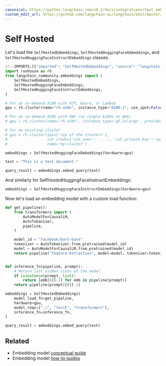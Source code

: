 ```yaml
---
canonical: https://python.langchain.com/v0.2/docs/integrations/text_embedding/self-hosted/
custom_edit_url: https://github.com/langchain-ai/langchain/edit/master/docs/docs/integrations/text_embedding/self-hosted.ipynb
---
```


# Self Hosted
Let's load the `SelfHostedEmbeddings`, `SelfHostedHuggingFaceEmbeddings`, and `SelfHostedHuggingFaceInstructEmbeddings` classes.

```python
<!--IMPORTS:[{"imported": "SelfHostedEmbeddings", "source": "langchain_community.embeddings", "docs": "https://api.python.langchain.com/en/latest/embeddings/langchain_community.embeddings.self_hosted.SelfHostedEmbeddings.html", "title": "Self Hosted"}, {"imported": "SelfHostedHuggingFaceEmbeddings", "source": "langchain_community.embeddings", "docs": "https://api.python.langchain.com/en/latest/embeddings/langchain_community.embeddings.self_hosted_hugging_face.SelfHostedHuggingFaceEmbeddings.html", "title": "Self Hosted"}, {"imported": "SelfHostedHuggingFaceInstructEmbeddings", "source": "langchain_community.embeddings", "docs": "https://api.python.langchain.com/en/latest/embeddings/langchain_community.embeddings.self_hosted_hugging_face.SelfHostedHuggingFaceInstructEmbeddings.html", "title": "Self Hosted"}]-->
import runhouse as rh
from langchain_community.embeddings import (
    SelfHostedEmbeddings,
    SelfHostedHuggingFaceEmbeddings,
    SelfHostedHuggingFaceInstructEmbeddings,
)
```

```python
# For an on-demand A100 with GCP, Azure, or Lambda
gpu = rh.cluster(name="rh-a10x", instance_type="A100:1", use_spot=False)

# For an on-demand A10G with AWS (no single A100s on AWS)
# gpu = rh.cluster(name='rh-a10x', instance_type='g5.2xlarge', provider='aws')

# For an existing cluster
# gpu = rh.cluster(ips=['<ip of the cluster>'],
#                  ssh_creds={'ssh_user': '...', 'ssh_private_key':'<path_to_key>'},
#                  name='my-cluster')
```

```python
embeddings = SelfHostedHuggingFaceEmbeddings(hardware=gpu)
```

```python
text = "This is a test document."
```

```python
query_result = embeddings.embed_query(text)
```

And similarly for SelfHostedHuggingFaceInstructEmbeddings:

```python
embeddings = SelfHostedHuggingFaceInstructEmbeddings(hardware=gpu)
```

Now let's load an embedding model with a custom load function:

```python
def get_pipeline():
    from transformers import (
        AutoModelForCausalLM,
        AutoTokenizer,
        pipeline,
    )

    model_id = "facebook/bart-base"
    tokenizer = AutoTokenizer.from_pretrained(model_id)
    model = AutoModelForCausalLM.from_pretrained(model_id)
    return pipeline("feature-extraction", model=model, tokenizer=tokenizer)


def inference_fn(pipeline, prompt):
    # Return last hidden state of the model
    if isinstance(prompt, list):
        return [emb[0][-1] for emb in pipeline(prompt)]
    return pipeline(prompt)[0][-1]
```

```python
embeddings = SelfHostedEmbeddings(
    model_load_fn=get_pipeline,
    hardware=gpu,
    model_reqs=["./", "torch", "transformers"],
    inference_fn=inference_fn,
)
```

```python
query_result = embeddings.embed_query(text)
```

## Related

- Embedding model [conceptual guide](/docs/concepts/#embedding-models)
- Embedding model [how-to guides](/docs/how_to/#embedding-models)